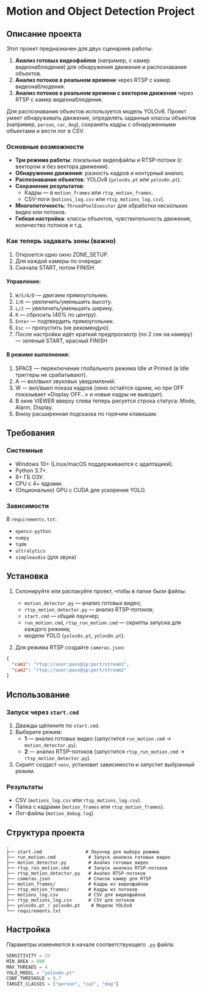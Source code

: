 # Motion and Object Detection Project

## Описание проекта

Этот проект предназначен для двух сценариев работы:
1. **Анализ готовых видеофайлов** (например, с камер видеонаблюдения) для обнаружения движения и распознавания объектов.
2. **Анализ потоков в реальном времени** через RTSP с камер видеонаблюдения.
2. **Анализ потоков в реальном времени c вектором движения** через RTSP с камер видеонаблюдения.

Для распознавания объектов используется модель YOLOv8. Проект умеет обнаруживать движение, определять заданные классы объектов (например, `person`, `car`, `dog`), сохранять кадры с обнаруженными объектами и вести лог в CSV.

### Основные возможности
- **Три режима работы**: локальные видеофайлы и RTSP-потоки (с вектором и без вектора движения).
- **Обнаружение движения**: разность кадров и контурный анализ.
- **Распознавание объектов**: YOLOv8 (`yolov8s.pt` или `yolov8n.pt`).
- **Сохранение результатов**:
  - Кадры — в `motion_frames` или `rtsp_motion_frames`.
  - CSV-логи (`motions_log.csv` или `rtsp_motions_log.csv`).
- **Многопоточность**: `ThreadPoolExecutor` для обработки нескольких видео или потоков.
- **Гибкая настройка**: классы объектов, чувствительность движения, количество потоков и т.д.

### Как теперь задавать зоны (важно)

1. Откроется одно окно ZONE_SETUP.
2. Для каждой камеры по очереди:
3. Сначала START, потом FINISH.
#### Управление:
1. `W/S/A/D` — двигаем прямоугольник.
2. `I/K` — увеличить/уменьшить высоту.
3. `L/J` — увеличить/уменьшить ширину.
4. `R` — сбросить (40% по центру).
5. `Enter` — подтвердить прямоугольник.
6. `Esc` — пропустить (не рекомендую).
7. После настройки идёт краткий предпросмотр (по 2 сек на камеру) — зеленый START, красный FINISH

#### В режиме выполнения:
1. SPACE — переключение глобального режима Idle ⇄ Primed (в Idle триггеры не срабатывают).
2. A — вкл/выкл звуковых уведомлений.
3. W — вкл/выкл показа кадров (окно остаётся одним, но при OFF показывает «Display OFF…» и новые кадры не выводит).
3. В окне VIEWER вверху слева теперь рисуется строка статуса: Mode, Alarm, Display.
4. Внизу расширенная подсказка по горячим клавишам.

## Требования

### Системные
- Windows 10+ (Linux/macOS поддерживаются с адаптацией).
- Python 3.7+.
- 8+ ГБ ОЗУ.
- CPU с 4+ ядрами.
- (Опционально) GPU с CUDA для ускорения YOLO.

### Зависимости
В `requirements.txt`:
- `opencv-python`
- `numpy`
- `tqdm`
- `ultralytics`
- `simpleaudio` (для звука)

## Установка

1. Склонируйте или распакуйте проект, чтобы в папке были файлы:
   - `motion_detector.py` — анализ готовых видео;
   - `rtsp_motion_detector.py` — анализ RTSP-потоков;
   - `start.cmd` — общий лаунчер;
   - `run_motion.cmd`, `rtsp_run_motion.cmd` — скрипты запуска для каждого режима;
   - модели YOLO (`yolov8s.pt`, `yolov8n.pt`).

2. Для режима RTSP создайте `cameras.json`:
```json
{
  "cam1": "rtsp://user:pass@ip:port/stream1",
  "cam2": "rtsp://user:pass@ip:port/stream2"
}
```

## Использование

### Запуск через `start.cmd`
1. Дважды щёлкните по `start.cmd`.
2. Выберите режим:
   - **1** — анализ готовых видео (запустится `run_motion.cmd` → `motion_detector.py`).
   - **2** — анализ RTSP-потоков (запустится `rtsp_run_motion.cmd` → `rtsp_motion_detector.py`).
3. Скрипт создаст `venv`, установит зависимости и запустит выбранный режим.

### Результаты
- CSV (`motions_log.csv` или `rtsp_motions_log.csv`).
- Папка с кадрами (`motion_frames` или `rtsp_motion_frames`).
- Лог-файлы (`motion_debug.log`).

## Структура проекта
```
.
├── start.cmd                # Лаунчер для выбора режима
├── run_motion.cmd            # Запуск анализа готовых видео
├── motion_detector.py        # Анализ готовых видео
├── rtsp_run_motion.cmd       # Запуск анализа RTSP-потоков
├── rtsp_motion_detector.py   # Анализ RTSP-потоков
├── cameras.json              # Список камер для RTSP
├── motion_frames/            # Кадры из видеофайлов
├── rtsp_motion_frames/       # Кадры из потоков
├── motions_log.csv           # CSV для видеофайлов
├── rtsp_motions_log.csv      # CSV для потоков
├── yolov8s.pt / yolov8n.pt    # Модели YOLOv8
└── requirements.txt
```

## Настройка
Параметры изменяются в начале соответствующего `.py` файла:
```python
SENSITIVITY = 25
MIN_AREA = 800
MAX_THREADS = 4
YOLO_MODEL = "yolov8n.pt"
CONF_THRESHOLD = 0.7
TARGET_CLASSES = ["person", "cat", "dog"]
```
